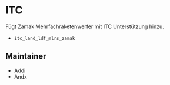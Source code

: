 # ITC

Fügt Zamak Mehrfachraketenwerfer mit ITC Unterstützung hinzu.

- `itc_land_ldf_mlrs_zamak`

## Maintainer

- Addi
- Andx
